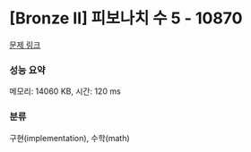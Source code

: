# [Bronze II] 피보나치 수 5 - 10870 

[문제 링크](https://www.acmicpc.net/problem/10870) 

### 성능 요약

메모리: 14060 KB, 시간: 120 ms

### 분류

구현(implementation), 수학(math)

